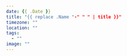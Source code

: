 ```yaml
---
date: {{ .Date }}
title: "{{ replace .Name "-" " " | title }}"
timezone: ""
location: ""
tags:
  - ""
image: ""
---
```

